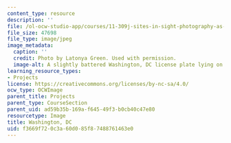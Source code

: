 ```yaml
---
content_type: resource
description: ''
file: /ol-ocw-studio-app/courses/11-309j-sites-in-sight-photography-as-inquiry-fall-2003/f3669f720c3a60d085f87488761463e0_latonyagreen.jpg
file_size: 47698
file_type: image/jpeg
image_metadata:
  caption: ''
  credit: Photo by Latonya Green. Used with permission.
  image-alt: A slightly battered Washington, DC license plate lying on the ground.
learning_resource_types:
- Projects
license: https://creativecommons.org/licenses/by-nc-sa/4.0/
ocw_type: OCWImage
parent_title: Projects
parent_type: CourseSection
parent_uid: ad59b35b-169a-f645-49f3-b0cb40c47e80
resourcetype: Image
title: Washington, DC
uid: f3669f72-0c3a-60d0-85f8-7488761463e0
---
```

